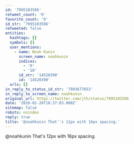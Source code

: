 ```yaml
---
id: '7995103586'
retweet_count: '0'
favorite_count: '0'
id_str: '7995103586'
retweeted: false
entities:
  hashtags: []
  symbols: []
  user_mentions:
    - name: Noah Kunin
      screen_name: noahkunin
      indices:
        - '0'
        - '10'
      id_str: '14520390'
      id: '14520390'
  urls: []
in_reply_to_status_id_str: '7993677653'
in_reply_to_screen_name: noahkunin
original_url: https://twitter.com/jth/status/7995103586
date: '2010-01-20T18:37:03.000Z'
sitemap: false
robots: noindex
reply: true
title: '@noahkunin That''s 12px with 16px spacing.'
---
```


@noahkunin That's 12px with 16px spacing.